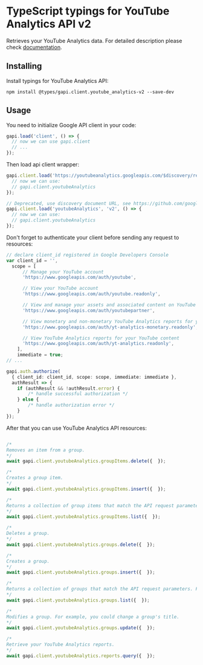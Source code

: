 # TypeScript typings for YouTube Analytics API v2

Retrieves your YouTube Analytics data.
For detailed description please check [documentation](https://developers.google.com/youtube/analytics).

## Installing

Install typings for YouTube Analytics API:

```
npm install @types/gapi.client.youtube_analytics-v2 --save-dev
```

## Usage

You need to initialize Google API client in your code:

```typescript
gapi.load('client', () => {
  // now we can use gapi.client
  // ...
});
```

Then load api client wrapper:

```typescript
gapi.client.load('https://youtubeanalytics.googleapis.com/$discovery/rest?version=v2', () => {
  // now we can use:
  // gapi.client.youtubeAnalytics
});
```

```typescript
// Deprecated, use discovery document URL, see https://github.com/google/google-api-javascript-client/blob/master/docs/reference.md#----gapiclientloadname----version----callback--
gapi.client.load('youtubeAnalytics', 'v2', () => {
  // now we can use:
  // gapi.client.youtubeAnalytics
});
```

Don't forget to authenticate your client before sending any request to resources:

```typescript
// declare client_id registered in Google Developers Console
var client_id = '',
  scope = [
      // Manage your YouTube account
      'https://www.googleapis.com/auth/youtube',

      // View your YouTube account
      'https://www.googleapis.com/auth/youtube.readonly',

      // View and manage your assets and associated content on YouTube
      'https://www.googleapis.com/auth/youtubepartner',

      // View monetary and non-monetary YouTube Analytics reports for your YouTube content
      'https://www.googleapis.com/auth/yt-analytics-monetary.readonly',

      // View YouTube Analytics reports for your YouTube content
      'https://www.googleapis.com/auth/yt-analytics.readonly',
    ],
    immediate = true;
// ...

gapi.auth.authorize(
  { client_id: client_id, scope: scope, immediate: immediate },
  authResult => {
    if (authResult && !authResult.error) {
        /* handle successful authorization */
    } else {
        /* handle authorization error */
    }
});
```

After that you can use YouTube Analytics API resources: <!-- TODO: make this work for multiple namespaces -->

```typescript

/*
Removes an item from a group.
*/
await gapi.client.youtubeAnalytics.groupItems.delete({  });

/*
Creates a group item.
*/
await gapi.client.youtubeAnalytics.groupItems.insert({  });

/*
Returns a collection of group items that match the API request parameters.
*/
await gapi.client.youtubeAnalytics.groupItems.list({  });

/*
Deletes a group.
*/
await gapi.client.youtubeAnalytics.groups.delete({  });

/*
Creates a group.
*/
await gapi.client.youtubeAnalytics.groups.insert({  });

/*
Returns a collection of groups that match the API request parameters. For example, you can retrieve all groups that the authenticated user owns, or you can retrieve one or more groups by their unique IDs.
*/
await gapi.client.youtubeAnalytics.groups.list({  });

/*
Modifies a group. For example, you could change a group's title.
*/
await gapi.client.youtubeAnalytics.groups.update({  });

/*
Retrieve your YouTube Analytics reports.
*/
await gapi.client.youtubeAnalytics.reports.query({  });
```
